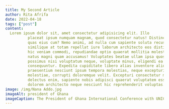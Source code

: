 ```yaml
---
title: My Second Article
author: Rita Afrifa
date: 2022-04-18
tags: ["post"]
content:
  Lorem ipsum dolor sit, amet consectetur adipisicing elit. Illo
          placeat ipsum numquam magnam, quod consectetur natus! Distinctio sit
          quas eius cum? Nemo animi, ad nulla cum sapiente soluta recusandae
          similique at totam repellat iure laborum architecto eos distinctio
          hic veniam commodi, repudiandae optio quaerat mollitia molestias
          natus magni quam accusamus! Voluptates beatae ullam ipsa quos
          possimus nisi voluptatum neque, voluptate minus, eligendi ea
          consequuntur. Expedita cupiditate libero alias inventore aliquam
          praesentium nesciunt ipsum tempora molestias, neque excepturi sint
          molestiae, corrupti doloremque velit. Excepturi consectetur maiores
          delectus enim, sapiente nobis adipisci quaerat voluptatem esse
          dolorem architecto neque nesciunt hic reprehenderit voluptas.
image: /img/Nana Addo.jpg
imageAlt: president of Ghana
imageCaption: The President of Ghana International Conference with UNICEF
---
```

